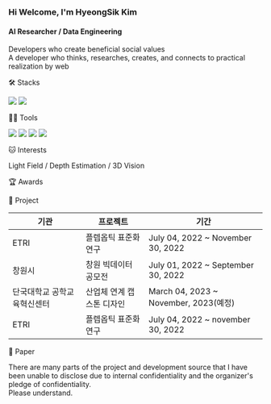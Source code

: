 ### Hi Welcome, I'm HyeongSik Kim 

#### AI Researcher / Data Engineering
Developers who create beneficial social values   
A developer who thinks, researches, creates, and connects to practical realization by web


🛠️ Stacks

<img src="https://img.shields.io/badge/Python-3766AB?style=flat-square&logo=Python&logoColor=white"/> <img src="https://img.shields.io/badge/pytorch-EE4C2C?style=flat-square&logo=pytorch&logoColor=white"/> 

💪🏼 Tools 

<img src="https://img.shields.io/badge/Visual Studio Code-007ACC?style=flat-square&logo=Visual Studio Code&logoColor=white"/> <img src="https://img.shields.io/badge/GitHub-181717?style=flat-square&logo=GitHub&logoColor=white"/> <img src="https://img.shields.io/badge/Vim-019733?style=flat-square&logo=Vim&logoColor=white"/> <img src="https://img.shields.io/badge/Anaconda-44A833?style=flat-square&logo=Anaconda&logoColor=white"/>

🐱 Interests

Light Field / Depth Estimation / 3D Vision 

🏆 Awards


📘 Project

|기관|프로젝트|기간|
|---|------|---|
|ETRI|플렙옵틱 표준화 연구|July 04, 2022 ~ November 30, 2022|
|창원시|창원 빅데이터 공모전|July 01, 2022 ~ September 30, 2022|
|단국대학교 공학교육혁신센터|산업체 연계 캡스톤 디자인|March 04, 2023 ~ November, 2023(예정)|
|ETRI|플렙옵틱 표준화 연구|July 04, 2022 ~ november 30, 2022|

📃 Paper



There are many parts of the project and development source that I have been unable to disclose due to internal confidentiality and the organizer's pledge of confidentiality.  
Please understand.
